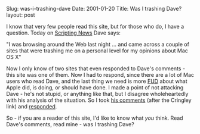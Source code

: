 Slug: was-i-trashing-dave
Date: 2001-01-20
Title: Was I trashing Dave?
layout: post

I know that very few people read this site, but for those who do, I have a question. Today on <a href="http://scriptingnews.userland.com/backissues/2001/01/19">Scripting News</a> Dave says:

&quot;I was browsing around the Web last night ... and came across a couple of sites that were trashing me on a personal level for my opinions about Mac OS X&quot;

Now I only know of two sites that even responded to Dave&#39;s
comments - this site was one of them. Now I had to respond, since there are a lot of Mac users who read Dave, and the last thing we need is more <a href="http://www.tuxedo.org/~esr/jargon/html/entry/FUD.html">FUD</a> about what Apple did, is doing, or should have done. I made a point of not attacking Dave - he&#39;s not stupid, or anything like that, but I disagree wholeheartedly with his analysis of the situation. So I took <a href="http://scriptingnews.userland.com/backissues/2001/01/17">his comments</a> (after the Cringley link) and <a href="http://redmonk.net/archives/2001/01/17/wrong-choice-ibzzzti/">responded</a>.

So - if you are a reader of this site, I&#39;d like to know what <i>you</i> think. Read Dave&#39;s comments, read mine - was I trashing Dave?
